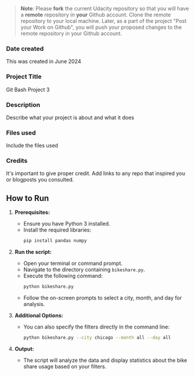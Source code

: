>**Note**: Please **fork** the current Udacity repository so that you will have a **remote** repository in **your** Github account. Clone the remote repository to your local machine. Later, as a part of the project "Post your Work on Github", you will push your proposed changes to the remote repository in your Github account.

### Date created
This was created in June 2024

### Project Title
Git Bash Project 3

### Description
Describe what your project is about and what it does

### Files used
Include the files used

### Credits
It's important to give proper credit. Add links to any repo that inspired you or blogposts you consulted.



## How to Run

1. **Prerequisites:**
   * Ensure you have Python 3 installed.
   * Install the required libraries:
      ```bash
      pip install pandas numpy
      ```

2. **Run the script:**
   * Open your terminal or command prompt.
   * Navigate to the directory containing `bikeshare.py`.
   * Execute the following command:
      ```bash
      python bikeshare.py
      ```
   * Follow the on-screen prompts to select a city, month, and day for analysis.

3. **Additional Options:**
   * You can also specify the filters directly in the command line:
      ```bash
      python bikeshare.py --city chicago --month all --day all
      ```

4. **Output:**
   * The script will analyze the data and display statistics about the bike share usage based on your filters.
